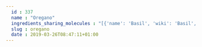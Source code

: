 ```yaml
---
  id : 337
  name : "Oregano"
  ingredients_sharing_molecules : "[{'name': 'Basil', 'wiki': 'Basil', 'id': 250, 'category': 'Herb', 'common_molecules': [89594, 6549, 5280443, 5280598, 10364, 246728, 7847, 6054, 11468, 7284, 527, 15094, 8094, 92138, 638278, 6072, 8468, 637775, 5363388, 643820, 6432254, 5280511, 650, 7461, 5367719, 13144, 442355, 441005, 4788, 159055, 26049, 6986, 247, 61020, 8452, 62367, 6918391, 853433, 638011, 1889, 15394, 5280445, 637566, 521380, 240, 33931, 7462, 444539, 5365811, 522266, 8130, 798, 6569, 2758, 5281515, 64685, 6432404, 6561, 442495, 6448, 637542, 441484, 22311, 261491, 93081, 12306047, 91457, 107971, 5284639, 86597, 10448, 11463, 338, 7288, 8723, 6508206, 8294, 8815, 11552, 79803, 11744854, 1549025, 6050, 6654, 7463, 14104, 7439, 5318042, 31260, 2345, 5280863, 442501, 784, 10393, 439341, 7150, 5280343, 1549026, 638014, 126, 998, 10407, 445070, 768, 18818, 10408, 323, 11230, 1183, 1110, 9862, 5281553, 5281708, 637511, 31253, 5320250, 5284503, 802, 111037, 72, 61503, 643941, 18827, 999, 439246, 244, 8768, 5281654, 26447, 439263, 1130, 454, 5281516, 107, 878, 644104, 637563, 6321405, 5317319, 14896, 18635, 7858, 6989, 6616, 8857, 5315892, 403919, 11509, 324224, 180, 6428573, 6184, 643779, 6251, 439533, 11128, 31289, 7654]}, {'name': 'Rosemary', 'wiki': 'Rosemary', 'id': 264, 'category': 'Herb', 'common_molecules': [89594, 6549, 5280443, 5280598, 10364, 246728, 7460, 7847, 6054, 17100, 7284, 527, 15094, 8094, 92138, 638278, 6072, 8468, 637775, 5363388, 643820, 5280511, 650, 7461, 5367719, 13144, 442355, 441005, 4788, 159055, 26049, 6986, 6918391, 61020, 8452, 62367, 247, 11142, 853433, 519764, 638011, 1889, 15394, 5280445, 11468, 288227, 637566, 240, 33931, 7462, 444539, 5365811, 10282, 8130, 798, 6569, 2758, 5281515, 64685, 6432404, 381152, 6561, 442428, 442495, 6448, 637542, 441484, 22311, 261491, 12306047, 107971, 5284639, 10448, 11463, 338, 7288, 8723, 6508206, 8294, 11552, 79803, 11744854, 6050, 6654, 7463, 17868, 7439, 5318042, 31260, 2345, 5280863, 442501, 784, 10393, 11527, 439341, 7150, 5280343, 1549026, 126, 998, 10407, 445070, 91354, 768, 14529, 18818, 323, 11230, 1183, 1110, 9862, 5281553, 5281708, 637511, 31253, 5320250, 5284503, 802, 111037, 72, 61503, 643941, 18827, 999, 439246, 244, 8768, 5281654, 26447, 439263, 1130, 454, 5281516, 107, 878, 644104, 637563, 6321405, 14896, 18635, 7858, 6989, 6616, 8857, 5315892, 403919, 11509, 324224, 180, 6184, 643779, 6251, 439533, 11128, 7654]}, {'name': 'Ginger', 'wiki': 'Ginger', 'id': 333, 'category': 'Spice', 'common_molecules': [89594, 6549, 5280443, 5280598, 10364, 246728, 7460, 6054, 17100, 7284, 527, 15094, 8094, 92138, 638278, 6072, 8468, 637775, 5363388, 643820, 6432254, 5280511, 650, 7461, 5367719, 13144, 442355, 441005, 4788, 159055, 26049, 6986, 6918391, 61020, 8452, 62367, 247, 11142, 853433, 519764, 638011, 1889, 15394, 5280445, 11468, 8163, 637566, 521380, 240, 33931, 7462, 444539, 5365811, 10282, 8130, 798, 6569, 2758, 64685, 6432404, 6561, 12306047, 6448, 637542, 441484, 22311, 91457, 107971, 5284639, 10448, 11463, 338, 7288, 8723, 6508206, 8815, 11552, 79803, 1110, 1549025, 6050, 6654, 7463, 14104, 5318042, 31260, 2345, 5280863, 442501, 784, 10393, 11527, 439341, 7150, 5280343, 1549026, 638014, 126, 998, 7847, 8141, 445070, 91354, 768, 14529, 18818, 323, 11230, 519662, 1183, 5281515, 9862, 5281708, 637511, 31253, 5284503, 802, 111037, 72, 61503, 643941, 999, 439246, 244, 8768, 26447, 439263, 1130, 454, 5281516, 107, 878, 644104, 637563, 6321405, 5317319, 14896, 18635, 7858, 6989, 6616, 8857, 5315892, 403919, 11509, 180, 68316, 6184, 643779, 6251, 439533, 11128, 31289, 7654]}, {'name': 'Marjoram', 'wiki': 'Marjoram', 'id': 335, 'category': 'Spice', 'common_molecules': [89594, 6549, 5280443, 5280598, 10364, 7460, 6054, 17100, 7284, 527, 92138, 638278, 6072, 8468, 637775, 80790, 5363388, 644104, 5280511, 650, 7461, 5367719, 13144, 442355, 441005, 4788, 159055, 26049, 6986, 247, 61020, 8452, 62367, 10282, 11142, 853433, 638011, 1889, 15394, 5280445, 637566, 240, 33931, 7462, 444539, 5365811, 8130, 798, 6569, 5281168, 2758, 64685, 21159022, 6432404, 11744854, 6561, 442428, 12306047, 6448, 637542, 441484, 22311, 261491, 93081, 107971, 5284639, 86597, 10448, 11463, 338, 7288, 8723, 6508206, 8294, 8815, 11552, 79803, 1110, 1549025, 6050, 6654, 7463, 17868, 14104, 7439, 5318042, 31260, 2345, 5280863, 442501, 784, 10393, 11527, 439341, 7150, 5280343, 1549026, 126, 998, 7847, 445070, 91354, 768, 14529, 18818, 323, 11230, 1183, 5281515, 9862, 5281553, 5281708, 637511, 31253, 5320250, 5284503, 802, 111037, 72, 61503, 643941, 18827, 999, 439246, 244, 8768, 26447, 439263, 1130, 454, 643820, 107, 878, 637563, 5317319, 14896, 18635, 7858, 6989, 6616, 8857, 5315892, 403919, 11509, 180, 6184, 643779, 6251, 439533, 11128, 7654]}, {'name': 'Spearmint', 'wiki': 'Spearmint', 'id': 266, 'category': 'Herb', 'common_molecules': [89594, 6549, 5280443, 5280598, 10364, 246728, 7460, 7847, 6054, 7284, 527, 92138, 638278, 6072, 8468, 5320250, 5363388, 644104, 5280511, 650, 7461, 5367719, 13144, 442355, 441005, 4788, 637775, 26049, 6986, 6918391, 61020, 8452, 62367, 247, 853433, 638011, 1889, 15394, 5280445, 637566, 240, 33931, 7462, 5365811, 522266, 10282, 8130, 798, 6569, 2758, 64685, 6432404, 381152, 11744854, 6561, 442495, 6448, 637542, 441484, 22311, 93081, 107971, 5284639, 10448, 11463, 338, 7288, 8723, 6508206, 8294, 11552, 79803, 1110, 1549025, 6050, 6654, 7463, 17868, 7439, 5318042, 31260, 2345, 5280863, 442501, 784, 24473, 11527, 439341, 7150, 5280343, 1549026, 638014, 126, 998, 10407, 445070, 91354, 768, 14529, 18818, 10408, 323, 11230, 519662, 1183, 5281515, 9862, 5281553, 5281708, 637511, 31253, 5284503, 802, 111037, 72, 61503, 643941, 18827, 999, 439246, 244, 443167, 8768, 10393, 26447, 439263, 1130, 454, 5281516, 107, 878, 444539, 14896, 18635, 7858, 6989, 6616, 8857, 5315892, 11509, 324224, 180, 6184, 643779, 6251, 439533, 11128, 31289, 7654]}]"
  slug : oregano
  date : 2019-03-26T08:47:11+01:00
---
```



